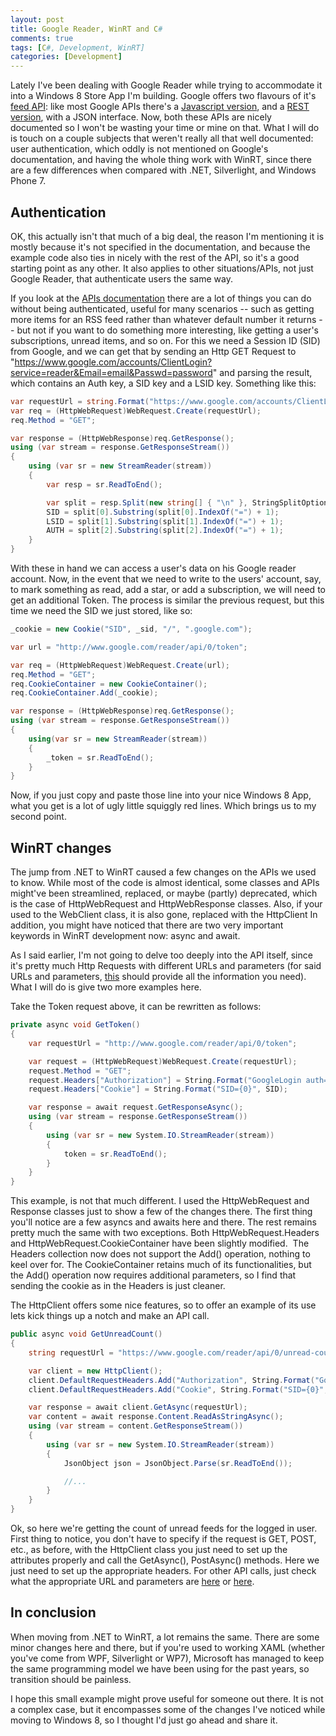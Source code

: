 ```yaml
---
layout: post
title: Google Reader, WinRT and C#
comments: true
tags: [C#, Development, WinRT]
categories: [Development]
---
```

Lately I've been dealing with Google Reader while trying to accommodate it into a Windows 8 Store App I'm building. Google offers two flavours of it's <a title="feed API" href="https://developers.google.com/feed/v1/" target="_blank">feed API</a>: like most Google APIs there's a <a title="Javascript" href="https://developers.google.com/feed/v1/devguide" target="_blank">Javascript version</a>, and a <a title="Rest Version" href="https://developers.google.com/feed/v1/jsondevguide" target="_blank">REST version</a>, with a JSON interface.<!--more--> Now, both these APIs are nicely documented so I won't be wasting your time or mine on that. What I will do is touch on a couple subjects that weren't really all that well documented: user authentication, which oddly is not mentioned on Google's documentation, and having the whole thing work with WinRT, since there are a few differences when compared with .NET, Silverlight, and Windows Phone 7.

<h2>Authentication</h2>
OK, this actually isn't that much of a big deal, the reason I'm mentioning it is mostly because it's not specified in the documentation, and because the example code also ties in nicely with the rest of the API, so it's a good starting point as any other. It also applies to other situations/APIs, not just Google Reader, that authenticate users the same way.

If you look at the <a title="feed API" href="https://developers.google.com/feed/v1/" target="_blank">APIs documentation</a> there are a lot of things you can do without being authenticated, useful for many scenarios -- such as getting more items for an RSS feed rather than whatever default number it returns -- but not if you want to do something more interesting, like getting a user's subscriptions, unread items, and so on. For this we need a Session ID (SID) from Google, and we can get that by sending an Http GET Request to "https://www.google.com/accounts/ClientLogin?service=reader&Email=email&Passwd=password" and parsing the result, which contains an Auth key, a SID key and a LSID key. Something like this:

```csharp
var requestUrl = string.Format("https://www.google.com/accounts/ClientLogin?service=reader&Email={0}&Passwd={1}", _username, _password);
var req = (HttpWebRequest)WebRequest.Create(requestUrl);
req.Method = "GET";

var response = (HttpWebResponse)req.GetResponse();
using (var stream = response.GetResponseStream())
{
    using (var sr = new StreamReader(stream))
    {
        var resp = sr.ReadToEnd();

        var split = resp.Split(new string[] { "\n" }, StringSplitOptions.RemoveEmptyEntries);
        SID = split[0].Substring(split[0].IndexOf("=") + 1);
        LSID = split[1].Substring(split[1].IndexOf("=") + 1);
        AUTH = split[2].Substring(split[2].IndexOf("=") + 1);
    }
}
```

With these in hand we can access a user's data on his Google reader account. Now, in the event that we need to write to the users' account, say, to mark something as read, add a star, or add a subscription, we will need to get an additional Token. The process is similar the previous request, but this time we need the SID we just stored, like so:

```csharp
_cookie = new Cookie("SID", _sid, "/", ".google.com");

var url = "http://www.google.com/reader/api/0/token";

var req = (HttpWebRequest)WebRequest.Create(url);
req.Method = "GET";
req.CookieContainer = new CookieContainer();
req.CookieContainer.Add(_cookie);

var response = (HttpWebResponse)req.GetResponse();
using (var stream = response.GetResponseStream())
{
    using(var sr = new StreamReader(stream))
    {
        _token = sr.ReadToEnd();
    }
}
```

Now, if you just copy and paste those line into your nice Windows 8 App, what you get is a lot of ugly little squiggly red lines. Which brings us to my second point.
<h2>WinRT changes</h2>
The jump from .NET to WinRT caused a few changes on the APIs we used to know. While most of the code is almost identical, some classes and APIs might've been streamlined, replaced, or maybe (partly) deprecated, which is the case of HttpWebRequest and HttpWebResponse classes. Also, if your used to the WebClient class, it is also gone, replaced with the HttpClient In addition, you might have noticed that there are two very important keywords in WinRT development now: async and await.

As I said earlier, I'm not going to delve too deeply into the API itself, since it's pretty much Http Requests with different URLs and parameters (for said URLs and parameters, <a title="this" href="http://code.google.com/p/pyrfeed/wiki/GoogleReaderAPI" target="_blank">this</a> should provide all the information you need). What I will do is give two more examples here.

Take the Token request above, it can be rewritten as follows:

```csharp
private async void GetToken()
{
    var requestUrl = "http://www.google.com/reader/api/0/token";

    var request = (HttpWebRequest)WebRequest.Create(requestUrl);
    request.Method = "GET";
    request.Headers["Authorization"] = String.Format("GoogleLogin auth={0}", AUTH);
    request.Headers["Cookie"] = String.Format("SID={0}", SID);

    var response = await request.GetResponseAsync();
    using (var stream = response.GetResponseStream())
    {
        using (var sr = new System.IO.StreamReader(stream))
        {
            token = sr.ReadToEnd();
        }
    }
}
```

This example, is not that much different. I used the HttpWebRequest and Response classes just to show a few of the changes there. The first thing you'll notice are a few asyncs and awaits here and there. The rest remains pretty much the same with two exceptions. Both HttpWebRequest.Headers and HttpWebRequest.CookieContainer have been slightly modified.  The Headers collection now does not support the Add() operation, nothing to keel over for. The CookieContainer retains much of its functionalities, but the Add() operation now requires additional parameters, so I find that sending the cookie as in the Headers is just cleaner.

The HttpClient offers some nice features, so to offer an example of its use lets kick things up a notch and make an API call.

```csharp
public async void GetUnreadCount()
{
    string requestUrl = "https://www.google.com/reader/api/0/unread-count?allcomments=true&output=json&ck=" + DateTime.Now.Ticks.ToString() + "&client=scroll";

    var client = new HttpClient();
    client.DefaultRequestHeaders.Add("Authorization", String.Format("GoogleLogin auth={0}", AUTH));
    client.DefaultRequestHeaders.Add("Cookie", String.Format("SID={0}", SID));

    var response = await client.GetAsync(requestUrl);
    var content = await response.Content.ReadAsStringAsync();
    using (var stream = content.GetResponseStream())
    {
        using (var sr = new System.IO.StreamReader(stream))
        {
            JsonObject json = JsonObject.Parse(sr.ReadToEnd());

            //...
        }
    }
}
```

Ok, so here we're getting the count of unread feeds for the logged in user. First thing to notice, you don't have to specify if the request is GET, POST, etc., as before, with the HttpClient class you just need to set up the attributes properly and call the GetAsync(), PostAsync() methods. Here we just need to set up the appropriate headers. For other API calls, just check what the appropriate URL and parameters are <a title="this" href="http://code.google.com/p/pyrfeed/wiki/GoogleReaderAPI" target="_blank">here</a> or <a title="here" href="http://blog.martindoms.com/2009/08/15/using-the-google-reader-api-part-1/" target="_blank">here</a>.
<h2>In conclusion</h2>
When moving from .NET to WinRT, a lot remains the same. There are some minor changes here and there, but if you're used to working XAML (whether you've come from WPF, Silverlight or WP7), Microsoft has managed to keep the same programming model we have been using for the past years, so transition should be painless.

I hope this small example might prove useful for someone out there. It is not a complex case, but it encompasses some of the changes I've noticed while moving to Windows 8, so I thought I'd just go ahead and share it.
